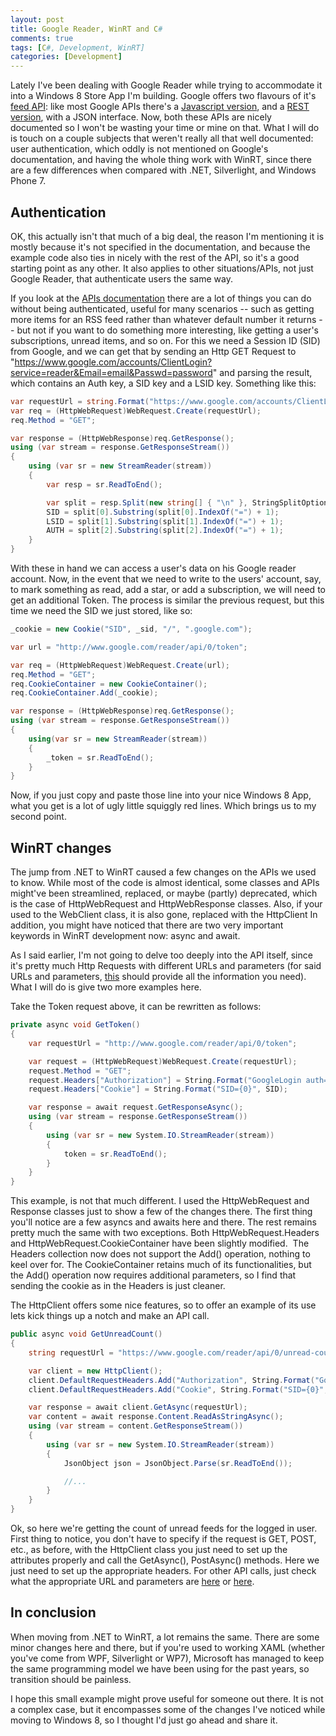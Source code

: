 ```yaml
---
layout: post
title: Google Reader, WinRT and C#
comments: true
tags: [C#, Development, WinRT]
categories: [Development]
---
```

Lately I've been dealing with Google Reader while trying to accommodate it into a Windows 8 Store App I'm building. Google offers two flavours of it's <a title="feed API" href="https://developers.google.com/feed/v1/" target="_blank">feed API</a>: like most Google APIs there's a <a title="Javascript" href="https://developers.google.com/feed/v1/devguide" target="_blank">Javascript version</a>, and a <a title="Rest Version" href="https://developers.google.com/feed/v1/jsondevguide" target="_blank">REST version</a>, with a JSON interface.<!--more--> Now, both these APIs are nicely documented so I won't be wasting your time or mine on that. What I will do is touch on a couple subjects that weren't really all that well documented: user authentication, which oddly is not mentioned on Google's documentation, and having the whole thing work with WinRT, since there are a few differences when compared with .NET, Silverlight, and Windows Phone 7.

<h2>Authentication</h2>
OK, this actually isn't that much of a big deal, the reason I'm mentioning it is mostly because it's not specified in the documentation, and because the example code also ties in nicely with the rest of the API, so it's a good starting point as any other. It also applies to other situations/APIs, not just Google Reader, that authenticate users the same way.

If you look at the <a title="feed API" href="https://developers.google.com/feed/v1/" target="_blank">APIs documentation</a> there are a lot of things you can do without being authenticated, useful for many scenarios -- such as getting more items for an RSS feed rather than whatever default number it returns -- but not if you want to do something more interesting, like getting a user's subscriptions, unread items, and so on. For this we need a Session ID (SID) from Google, and we can get that by sending an Http GET Request to "https://www.google.com/accounts/ClientLogin?service=reader&Email=email&Passwd=password" and parsing the result, which contains an Auth key, a SID key and a LSID key. Something like this:

```csharp
var requestUrl = string.Format("https://www.google.com/accounts/ClientLogin?service=reader&Email={0}&Passwd={1}", _username, _password);
var req = (HttpWebRequest)WebRequest.Create(requestUrl);
req.Method = "GET";

var response = (HttpWebResponse)req.GetResponse();
using (var stream = response.GetResponseStream())
{
    using (var sr = new StreamReader(stream))
    {
        var resp = sr.ReadToEnd();

        var split = resp.Split(new string[] { "\n" }, StringSplitOptions.RemoveEmptyEntries);
        SID = split[0].Substring(split[0].IndexOf("=") + 1);
        LSID = split[1].Substring(split[1].IndexOf("=") + 1);
        AUTH = split[2].Substring(split[2].IndexOf("=") + 1);
    }
}
```

With these in hand we can access a user's data on his Google reader account. Now, in the event that we need to write to the users' account, say, to mark something as read, add a star, or add a subscription, we will need to get an additional Token. The process is similar the previous request, but this time we need the SID we just stored, like so:

```csharp
_cookie = new Cookie("SID", _sid, "/", ".google.com");

var url = "http://www.google.com/reader/api/0/token";

var req = (HttpWebRequest)WebRequest.Create(url);
req.Method = "GET";
req.CookieContainer = new CookieContainer();
req.CookieContainer.Add(_cookie);

var response = (HttpWebResponse)req.GetResponse();
using (var stream = response.GetResponseStream())
{
    using(var sr = new StreamReader(stream))
    {
        _token = sr.ReadToEnd();
    }
}
```

Now, if you just copy and paste those line into your nice Windows 8 App, what you get is a lot of ugly little squiggly red lines. Which brings us to my second point.
<h2>WinRT changes</h2>
The jump from .NET to WinRT caused a few changes on the APIs we used to know. While most of the code is almost identical, some classes and APIs might've been streamlined, replaced, or maybe (partly) deprecated, which is the case of HttpWebRequest and HttpWebResponse classes. Also, if your used to the WebClient class, it is also gone, replaced with the HttpClient In addition, you might have noticed that there are two very important keywords in WinRT development now: async and await.

As I said earlier, I'm not going to delve too deeply into the API itself, since it's pretty much Http Requests with different URLs and parameters (for said URLs and parameters, <a title="this" href="http://code.google.com/p/pyrfeed/wiki/GoogleReaderAPI" target="_blank">this</a> should provide all the information you need). What I will do is give two more examples here.

Take the Token request above, it can be rewritten as follows:

```csharp
private async void GetToken()
{
    var requestUrl = "http://www.google.com/reader/api/0/token";

    var request = (HttpWebRequest)WebRequest.Create(requestUrl);
    request.Method = "GET";
    request.Headers["Authorization"] = String.Format("GoogleLogin auth={0}", AUTH);
    request.Headers["Cookie"] = String.Format("SID={0}", SID);

    var response = await request.GetResponseAsync();
    using (var stream = response.GetResponseStream())
    {
        using (var sr = new System.IO.StreamReader(stream))
        {
            token = sr.ReadToEnd();
        }
    }
}
```

This example, is not that much different. I used the HttpWebRequest and Response classes just to show a few of the changes there. The first thing you'll notice are a few asyncs and awaits here and there. The rest remains pretty much the same with two exceptions. Both HttpWebRequest.Headers and HttpWebRequest.CookieContainer have been slightly modified.  The Headers collection now does not support the Add() operation, nothing to keel over for. The CookieContainer retains much of its functionalities, but the Add() operation now requires additional parameters, so I find that sending the cookie as in the Headers is just cleaner.

The HttpClient offers some nice features, so to offer an example of its use lets kick things up a notch and make an API call.

```csharp
public async void GetUnreadCount()
{
    string requestUrl = "https://www.google.com/reader/api/0/unread-count?allcomments=true&output=json&ck=" + DateTime.Now.Ticks.ToString() + "&client=scroll";

    var client = new HttpClient();
    client.DefaultRequestHeaders.Add("Authorization", String.Format("GoogleLogin auth={0}", AUTH));
    client.DefaultRequestHeaders.Add("Cookie", String.Format("SID={0}", SID));

    var response = await client.GetAsync(requestUrl);
    var content = await response.Content.ReadAsStringAsync();
    using (var stream = content.GetResponseStream())
    {
        using (var sr = new System.IO.StreamReader(stream))
        {
            JsonObject json = JsonObject.Parse(sr.ReadToEnd());

            //...
        }
    }
}
```

Ok, so here we're getting the count of unread feeds for the logged in user. First thing to notice, you don't have to specify if the request is GET, POST, etc., as before, with the HttpClient class you just need to set up the attributes properly and call the GetAsync(), PostAsync() methods. Here we just need to set up the appropriate headers. For other API calls, just check what the appropriate URL and parameters are <a title="this" href="http://code.google.com/p/pyrfeed/wiki/GoogleReaderAPI" target="_blank">here</a> or <a title="here" href="http://blog.martindoms.com/2009/08/15/using-the-google-reader-api-part-1/" target="_blank">here</a>.
<h2>In conclusion</h2>
When moving from .NET to WinRT, a lot remains the same. There are some minor changes here and there, but if you're used to working XAML (whether you've come from WPF, Silverlight or WP7), Microsoft has managed to keep the same programming model we have been using for the past years, so transition should be painless.

I hope this small example might prove useful for someone out there. It is not a complex case, but it encompasses some of the changes I've noticed while moving to Windows 8, so I thought I'd just go ahead and share it.
